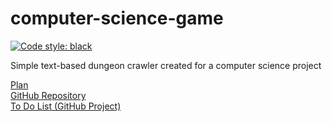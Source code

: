 # computer-science-game
[![Code style: black](https://img.shields.io/badge/code%20style-black-000000.svg)](https://github.com/psf/black)  

Simple text-based dungeon crawler created for a computer science project

[Plan](https://github.com/matthew-occleshaw/computer-science-game/blob/master/game-plan.md)  
[GitHub Repository](https://github.com/matthew-occleshaw/computer-science-game "Github")  
[To Do List (GitHub Project)](https://github.com/matthew-occleshaw/computer-science-game/projects/1)